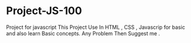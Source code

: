 # Project-JS-100
Project for javascript 
This Project Use In HTML , CSS , Javascrip for basic and also learn Basic concepts.
Any Problem Then Suggest me . 
